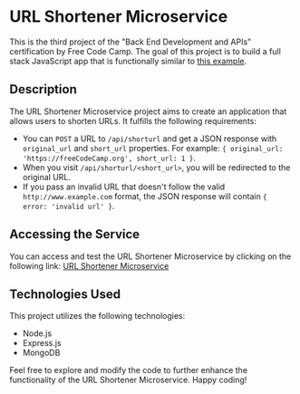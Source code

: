 # URL Shortener Microservice

This is the third project of the "Back End Development and APIs" certification by Free Code Camp. The goal of this project is to build a full stack JavaScript app that is functionally similar to [this example](https://url-shortener-microservice.freecodecamp.rocks/).

## Description

The URL Shortener Microservice project aims to create an application that allows users to shorten URLs. It fulfills the following requirements:

- You can `POST` a URL to `/api/shorturl` and get a JSON response with `original_url` and `short_url` properties. For example: `{ original_url: 'https://freeCodeCamp.org', short_url: 1 }`.
- When you visit `/api/shorturl/<short_url>`, you will be redirected to the original URL.
- If you pass an invalid URL that doesn't follow the valid `http://www.example.com` format, the JSON response will contain `{ error: 'invalid url' }`.

## Accessing the Service

You can access and test the URL Shortener Microservice by clicking on the following link: [URL Shortener Microservice](https://url-shortener-microservice-6swq.onrender.com/)

## Technologies Used

This project utilizes the following technologies:

- Node.js
- Express.js
- MongoDB 

Feel free to explore and modify the code to further enhance the functionality of the URL Shortener Microservice. Happy coding!
